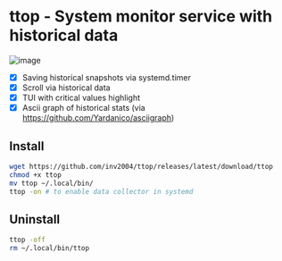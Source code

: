 # ttop - System monitor service with historical data

![image](https://user-images.githubusercontent.com/4949069/208906443-0c92eed7-a56c-4e1e-bc01-ec5be911eae9.png)

- [x] Saving historical snapshots via systemd.timer
- [x] Scroll via historical data
- [x] TUI with critical values highlight
- [x] Ascii graph of historical stats (via https://github.com/Yardanico/asciigraph)

## Install
```bash
wget https://github.com/inv2004/ttop/releases/latest/download/ttop
chmod +x ttop
mv ttop ~/.local/bin/
ttop -on # to enable data collector in systemd
```

## Uninstall
```bash
ttop -off
rm ~/.local/bin/ttop
```
